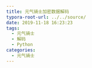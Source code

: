 ```yaml
---
title: 元气骑士加密数据解码
typora-root-url: ../../source/
date: 2019-11-18 16:23:23
tags:
  - 元气骑士
  - 解码
  - Python
categories:
  - 元气骑士
---
```


## 